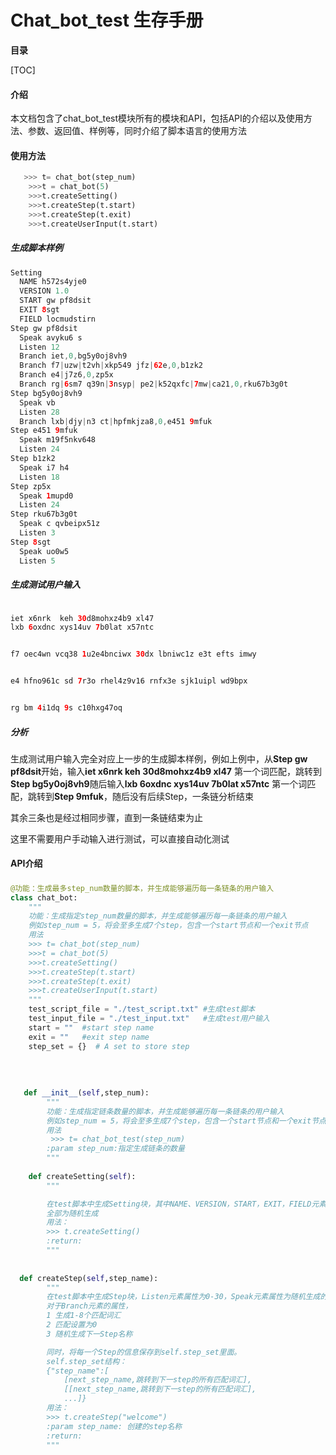 # Chat_bot_test 生存手册

 **目录**

[TOC]



#### 介绍

​	本文档包含了chat_bot_test模块所有的模块和API，包括API的介绍以及使用方法、参数、返回值、样例等，同时介绍了脚本语言的使用方法



#### 使用方法

```python
   >>> t= chat_bot(step_num)
    >>>t = chat_bot(5)
    >>>t.createSetting()
    >>>t.createStep(t.start)
    >>>t.createStep(t.exit)
    >>>t.createUserInput(t.start)
```



##### 生成脚本样例

```java
Setting
  NAME h572s4yje0
  VERSION 1.0
  START gw pf8dsit
  EXIT 8sgt 
  FIELD locmudstirn
Step gw pf8dsit
  Speak avyku6 s
  Listen 12
  Branch iet,0,bg5y0oj8vh9
  Branch f7|uzw|t2vh|xkp549 jfz|62e,0,b1zk2
  Branch e4|j7z6,0,zp5x
  Branch rg|6sm7 q39n|3nsyp| pe2|k52qxfc|7mw|ca21,0,rku67b3g0t 
Step bg5y0oj8vh9
  Speak vb
  Listen 28
  Branch lxb|djy|n3 ct|hpfmkjza8,0,e451 9mfuk
Step e451 9mfuk
  Speak m19f5nkv648
  Listen 24
Step b1zk2
  Speak i7 h4
  Listen 18
Step zp5x
  Speak 1mupd0
  Listen 24
Step rku67b3g0t 
  Speak c qvbeipx51z
  Listen 3
Step 8sgt 
  Speak uo0w5
  Listen 5

```

##### 生成测试用户输入



```java

iet x6nrk  keh 30d8mohxz4b9 xl47 
lxb 6oxdnc xys14uv 7b0lat x57ntc 


f7 oec4wn vcq38 1u2e4bnciwx 30dx lbniwc1z e3t efts imwy 


e4 hfno961c sd 7r3o rhel4z9v16 rnfx3e sjk1uipl wd9bpx 


rg bm 4i1dq 9s c10hxg47oq 

```

##### 分析

​	生成测试用户输入完全对应上一步的生成脚本样例，例如上例中，从**Step gw pf8dsit**开始，输入**iet x6nrk  keh 30d8mohxz4b9 xl47** 第一个词匹配，跳转到**Step bg5y0oj8vh9**随后输入**lxb 6oxdnc xys14uv 7b0lat x57ntc** 第一个词匹配，跳转到**Step 9mfuk**，随后没有后续Step，一条链分析结束

其余三条也是经过相同步骤，直到一条链结束为止

这里不需要用户手动输入进行测试，可以直接自动化测试



#### API介绍

##### 

```python
@功能：生成最多step_num数量的脚本，并生成能够遍历每一条链条的用户输入
class chat_bot:
    """
    功能：生成指定step_num数量的脚本，并生成能够遍历每一条链条的用户输入
    例如step_num = 5，将会至多生成7个step，包含一个start节点和一个exit节点
    用法
    >>> t= chat_bot(step_num)
    >>>t = chat_bot(5)
    >>>t.createSetting()
    >>>t.createStep(t.start)
    >>>t.createStep(t.exit)
    >>>t.createUserInput(t.start)
    """
    test_script_file = "./test_script.txt" #生成test脚本
    test_input_file = "./test_input.txt"   #生成test用户输入
    start = ""  #start step name
    exit = ""   #exit step name
    step_set = {}  # A set to store step
    
    
   
    
   def __init__(self,step_num):
        """
        功能：生成指定链条数量的脚本，并生成能够遍历每一条链条的用户输入
        例如step_num = 5，将会至多生成7个step，包含一个start节点和一个exit节点
        用法
         >>> t= chat_bot_test(step_num)
        :param step_num:指定生成链条的数量
        """
      
    def createSetting(self):
        """

        在test脚本中生成Setting块，其中NAME、VERSION，START，EXIT，FIELD元素
        全部为随机生成
        用法：
        >>> t.createSetting()
        :return:
        """
        
        
  def createStep(self,step_name):
        """
        在test脚本中生成Step块，Listen元素属性为0-30，Speak元素属性为随机生成的句子
        对于Branch元素的属性，
        1 生成1-8个匹配词汇
        2 匹配设置为0
        3 随机生成下一Step名称

        同时，将每一个Step的信息保存到self.step_set里面。
        self.step_set结构：
        {"step_name":[
            [next_step_name,跳转到下一step的所有匹配词汇],
            [[next_step_name,跳转到下一step的所有匹配词汇],
            ...]}
        用法：
        >>> t.createStep("welcome")
        :param step_name: 创建的step名称
        :return:
        """
```









  

